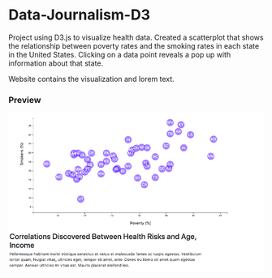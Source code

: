 # Data-Journalism-D3

Project using D3.js to visualize health data.  Created a scatterplot that shows the relationship between poverty rates and the smoking rates in each state in the United States.  Clicking on a data point reveals a pop up with information about that state. 

Website contains the visualization and lorem text.  

### Preview
![Data-Journalism-Preview](/Data-Journalism-Preview.png)